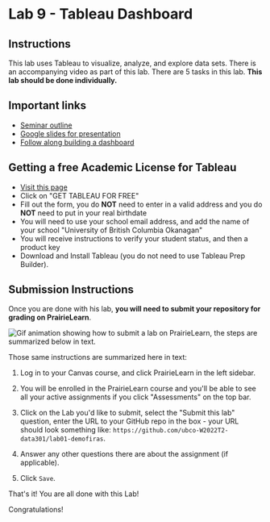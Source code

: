 # Lab 9 - Tableau Dashboard

## Instructions

This lab uses Tableau to visualize, analyze, and explore data sets. There is an accompanying video as part of this lab. There are 5 tasks in this lab.
**This lab should be done individually.**

## Important links

- [Seminar outline](./data/seminar_outline.md)
- [Google slides for presentation](https://docs.google.com/presentation/d/1rTyl5_-MAjgimppsRoRSwzDqFY7bZsA4xO-Q4H6omZw/edit?ts=5ecc2dd0#slide=id.p1)
- [Follow along building a dashboard](./tableau_workshop.md)

## Getting a free Academic License for Tableau

- [Visit this page](https://www.tableau.com/academic/students)
- Click on "GET TABLEAU FOR FREE"
- Fill out the form, you do **NOT** need to enter in a valid address and you do **NOT** need to put in your real birthdate
- You will need to use your school email address, and add the name of your school "University of British Columbia Okanagan"
- You will receive instructions to verify your student status, and then a product key
- Download and Install Tableau (you do not need to use Tableau Prep Builder).

## Submission Instructions

Once you are done with his lab, **you will need to submit your repository for grading on PrairieLearn**.

![Gif animation showing how to submit a lab on PrairieLearn, the steps are summarized below in text.](images/prairielearn_submitlab.gif)

Those same instructions are summarized here in text:

1. Log in to your Canvas course, and click PrairieLearn in the left sidebar.

1. You will be enrolled in the PrairieLearn course and you'll be able to see all your active assignments if you click "Assessments" on the top bar.

1. Click on the Lab you'd like to submit, select the "Submit this lab" question, enter the URL to your GitHub repo in the box - your URL should look something like: `https://github.com/ubco-W2022T2-data301/lab01-demofiras`.

1. Answer any other questions there are about the assignment (if applicable).

1. Click `Save`.

That's it! You are all done with this Lab!

Congratulations!